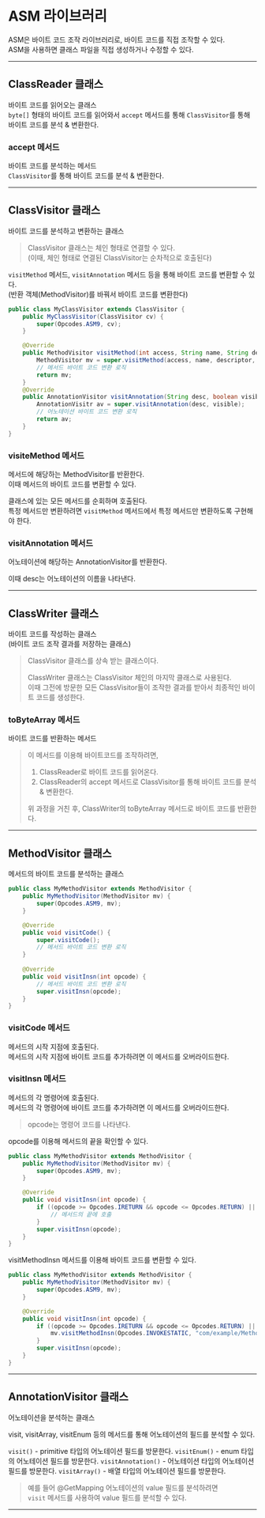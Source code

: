 # ASM 라이브러리

ASM은 바이트 코드 조작 라이브러리로, 바이트 코드를 직접 조작할 수 있다.  
ASM을 사용하면 클래스 파일을 직접 생성하거나 수정할 수 있다.

---

## ClassReader 클래스

바이트 코드를 읽어오는 클래스  
`byte[]` 형태의 바이트 코드를 읽어와서 `accept` 메서드를 통해 `ClassVisitor`를 통해 바이트 코드를 분석 & 변환한다.


### accept 메서드

바이트 코드를 분석하는 메서드  
`ClassVisitor`를 통해 바이트 코드를 분석 & 변환한다.

---

## ClassVisitor 클래스

바이트 코드를 분석하고 변환하는 클래스

> ClassVisitor 클래스는 체인 형태로 연결할 수 있다.  
> (이때, 체인 형태로 연결된 ClassVisitor는 순차적으로 호출된다)

`visitMethod` 메서드, `visitAnnotation` 메서드 등을 통해 바이트 코드를 변환할 수 있다.  
(반환 객체(MethodVisitor)를 바꿔서 바이트 코드를 변환한다)

```java
public class MyClassVisitor extends ClassVisitor {
    public MyClassVisitor(ClassVisitor cv) {
        super(Opcodes.ASM9, cv);
    }

    @Override
    public MethodVisitor visitMethod(int access, String name, String desc, String signature, String[] exceptions) {
        MethodVisitor mv = super.visitMethod(access, name, descriptor, signature, exceptions);
        // 메서드 바이트 코드 변환 로직
        return mv;
    }
    @Override
    public AnnotationVisitor visitAnnotation(String desc, boolean visible) {
        AnnotationVisitr av = super.visitAnnotation(desc, visible);
        // 어노테이션 바이트 코드 변환 로직
        return av;
    }
}
```

### visiteMethod 메서드

메서드에 해당하는 MethodVisitor를 반환한다.  
이때 메서드의 바이트 코드를 변환할 수 있다.

클래스에 있는 모든 메서드를 순회하며 호출된다.  
특정 메서드만 변환하려면 `visitMethod` 메서드에서 특정 메서드만 변환하도록 구현해야 한다.

### visitAnnotation 메서드

어노테이션에 해당하는 AnnotationVisitor를 반환한다.  

이때 desc는 어노테이션의 이름을 나타낸다.

---

## ClassWriter 클래스

바이트 코드를 작성하는 클래스  
(바이트 코드 조작 결과를 저장하는 클래스)

> ClassVisitor 클래스를 상속 받는 클래스이다.  
> 
> ClassWriter 클래스는 ClassVisitor 체인의 마지막 클래스로 사용된다.  
> 이때 그전에 방문한 모든 ClassVisitor들이 조작한 결과를 받아서 최종적인 바이트 코드를 생성한다.

### toByteArray 메서드

바이트 코드를 반환하는 메서드

> 이 메서드를 이용해 바이트코드를 조작하려면,
> 1. ClassReader로 바이트 코드를 읽어온다.
> 2. ClassReader의 accept 메서드로 ClassVisitor를 통해 바이트 코드를 분석 & 변환한다.
>
> 위 과정을 거친 후, ClassWriter의 toByteArray 메서드로 바이트 코드를 반환한다.

---

## MethodVisitor 클래스

메서드의 바이트 코드를 분석하는 클래스

```java
public class MyMethodVisitor extends MethodVisitor {
    public MyMethodVisitor(MethodVisitor mv) {
        super(Opcodes.ASM9, mv);
    }

    @Override
    public void visitCode() {
        super.visitCode();
        // 메서드 바이트 코드 변환 로직
    }
    
    @Override
    public void visitInsn(int opcode) {
        // 메서드 바이트 코드 변환 로직
        super.visitInsn(opcode);
    }
}
```

### visitCode 메서드
메서드의 시작 지점에 호출된다.  
메서드의 시작 지점에 바이트 코드를 추가하려면 이 메서드를 오버라이드한다.

### visitInsn 메서드
메서드의 각 명령어에 호출된다.  
메서드의 각 명령어에 바이트 코드를 추가하려면 이 메서드를 오버라이드한다.

> opcode는 명령어 코드를 나타낸다.

opcode를 이용해 메서드의 끝을 확인할 수 있다.  
```java
public class MyMethodVisitor extends MethodVisitor {
    public MyMethodVisitor(MethodVisitor mv) {
        super(Opcodes.ASM9, mv);
    }

    @Override
    public void visitInsn(int opcode) {
        if ((opcode >= Opcodes.IRETURN && opcode <= Opcodes.RETURN) || opcode == Opcodes.ATHROW) {
            // 메서드의 끝에 호출
        }
        super.visitInsn(opcode);
    }
}
```

visitMethodInsn 메서드를 이용해 바이트 코드를 변환할 수 있다.  
```java
public class MyMethodVisitor extends MethodVisitor {
    public MyMethodVisitor(MethodVisitor mv) {
        super(Opcodes.ASM9, mv);
    }

    @Override
    public void visitInsn(int opcode) {
        if ((opcode >= Opcodes.IRETURN && opcode <= Opcodes.RETURN) || opcode == Opcodes.ATHROW) {
            mv.visitMethodInsn(Opcodes.INVOKESTATIC, "com/example/MethodTimeRecorder", "end", "()V", false);
        }
        super.visitInsn(opcode);
    }
}
```

---

## AnnotationVisitor 클래스

어노테이션을 분석하는 클래스

visit, visitArray, visitEnum 등의 메서드를 통해 어노테이션의 필드를 분석할 수 있다.

`visit()` - primitive 타입의 어노테이션 필드를 방문한다.
`visitEnum()` - enum 타입의 어노테이션 필드를 방문한다.
`visitAnnotation()` - 어노테이션 타입의 어노테이션 필드를 방문한다.
`visitArray()` - 배열 타입의 어노테이션 필드를 방문한다.

> 예를 들어 @GetMapping 어노테이션의 value 필드를 분석하려면  
> `visit` 메서드를 사용하여 value 필드를 분석할 수 있다.

---